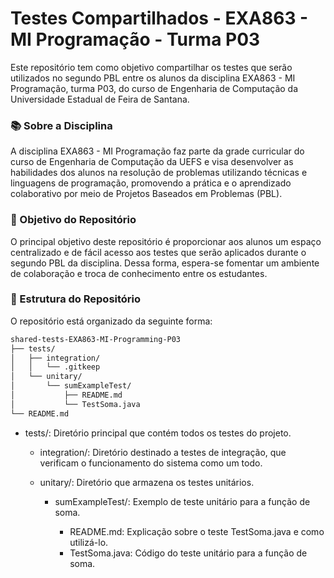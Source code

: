# Testes Compartilhados - EXA863 - MI Programação - Turma P03

Este repositório tem como objetivo compartilhar os testes que serão utilizados no segundo PBL entre os alunos da disciplina EXA863 - MI Programação, turma P03, do curso de Engenharia de Computação da Universidade Estadual de Feira de Santana.

### 📚 Sobre a Disciplina

A disciplina EXA863 - MI Programação faz parte da grade curricular do curso de Engenharia de Computação da UEFS e visa desenvolver as habilidades dos alunos na resolução de problemas utilizando técnicas e linguagens de programação, promovendo a prática e o aprendizado colaborativo por meio de Projetos Baseados em Problemas (PBL).

### 📝 Objetivo do Repositório

O principal objetivo deste repositório é proporcionar aos alunos um espaço centralizado e de fácil acesso aos testes que serão aplicados durante o segundo PBL da disciplina. Dessa forma, espera-se fomentar um ambiente de colaboração e troca de conhecimento entre os estudantes.


### 📂 Estrutura do Repositório

O repositório está organizado da seguinte forma:

```bash
shared-tests-EXA863-MI-Programming-P03
├── tests/
│   ├── integration/
│   │   └── .gitkeep
│   └── unitary/
│       └── sumExampleTest/
│           ├── README.md
│           └── TestSoma.java
└── README.md
```

- tests/: Diretório principal que contém todos os testes do projeto.

    - integration/: Diretório destinado a testes de integração, que verificam o funcionamento do sistema como um todo.

    - unitary/: Diretório que armazena os testes unitários.

        -   sumExampleTest/: Exemplo de teste unitário para a função de soma.

            - README.md: Explicação sobre o teste TestSoma.java e como utilizá-lo.
            - TestSoma.java: Código do teste unitário para a função de soma.